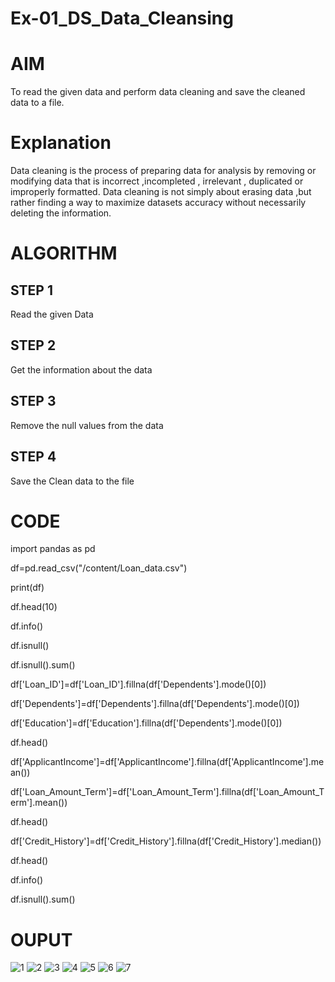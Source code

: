 # Ex-01_DS_Data_Cleansing
# AIM
To read the given data and perform data cleaning and save the cleaned data to a file.

# Explanation
Data cleaning is the process of preparing data for analysis by removing or modifying data that is incorrect ,incompleted , irrelevant , duplicated or improperly formatted. Data cleaning is not simply about erasing data ,but rather finding a way to maximize datasets accuracy without necessarily deleting the information.

# ALGORITHM
## STEP 1
Read the given Data

## STEP 2
Get the information about the data

## STEP 3
Remove the null values from the data

## STEP 4
Save the Clean data to the file

# CODE
import pandas as pd

df=pd.read_csv("/content/Loan_data.csv")

print(df)

df.head(10)

df.info()

df.isnull()

df.isnull().sum()

df['Loan_ID']=df['Loan_ID'].fillna(df['Dependents'].mode()[0])

df['Dependents']=df['Dependents'].fillna(df['Dependents'].mode()[0])

df['Education']=df['Education'].fillna(df['Dependents'].mode()[0])

df.head()

df['ApplicantIncome']=df['ApplicantIncome'].fillna(df['ApplicantIncome'].mean())

df['Loan_Amount_Term']=df['Loan_Amount_Term'].fillna(df['Loan_Amount_Term'].mean())

df.head()

df['Credit_History']=df['Credit_History'].fillna(df['Credit_History'].median())

df.head()

df.info()

df.isnull().sum()

# OUPUT
![1](https://github.com/dhivyapriyar/Ex-01-Data-Cleaning/assets/119477552/7dcdfc38-1369-4ff1-9c9d-e930573fcf4d)
![2](https://github.com/dhivyapriyar/Ex-01-Data-Cleaning/assets/119477552/5cb050c7-da6a-4a19-9d97-1f06e73a7962)
![3](https://github.com/dhivyapriyar/Ex-01-Data-Cleaning/assets/119477552/4553f0b6-ad5f-4392-8b3a-a722bf1cea11)
![4](https://github.com/dhivyapriyar/Ex-01-Data-Cleaning/assets/119477552/e7361b8a-7aad-43dd-972f-e422e129c4d4)
![5](https://github.com/dhivyapriyar/Ex-01-Data-Cleaning/assets/119477552/47984aea-9678-4c6c-8e13-99e160476d0b)
![6](https://github.com/dhivyapriyar/Ex-01-Data-Cleaning/assets/119477552/d6ff1ff1-4538-416d-b0e0-c117593825f6)
![7](https://github.com/dhivyapriyar/Ex-01-Data-Cleaning/assets/119477552/8fd07b17-6fb7-417e-b504-b43c70ab83fb)
